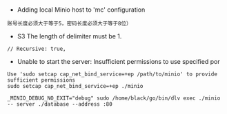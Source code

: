 # 
- Adding local Minio host to 'mc' configuration
```
账号长度必须大于等于5，密码长度必须大于等于8位）
```

- S3 The length of delimiter must be 1.
```shell
// Recursive: true,
```

- Unable to start the server: Insufficient permissions to use specified por
```shell
Use 'sudo setcap cap_net_bind_service=+ep /path/to/minio' to provide sufficient permissions
sudo setcap cap_net_bind_service=+ep ./minio

_MINIO_DEBUG_NO_EXIT="debug" sudo /home/black/go/bin/dlv exec ./minio -- server ./database --address :80
```
